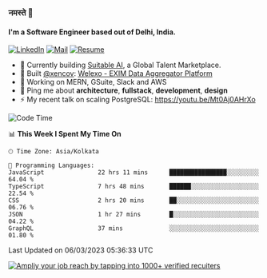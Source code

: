 ### नमस्ते 🙏

#### I'm a Software Engineer based out of Delhi, India.

[![LinkedIn](https://img.shields.io/badge/linkedin-%230077B5.svg)](https://linkedin.com/in/sambhav2612)
[![Mail](https://img.shields.io/badge/gmail-D14836)](mailto:sambhavjain2612@gmail.com)
[![Resume](https://img.shields.io/badge/resume-%23#FFFF00.svg)](https://mega.nz/file/IjA3yaoB#BFfQg1-aKva0piAd_wWs8Hf5dlnYRQ2ZkwtYwNMzBhA)

- 🏢 Currently building [Suitable AI](https://suitable.ai), a Global Talent Marketplace.
- 💅 Built [@xencov](https://github.com/xencov): [Welexo - EXIM Data Aggregator Platform](https://welexo.com)
- 🌱 Working on MERN, GSuite, Slack and AWS
- 💬 Ping me about **architecture**, **fullstack**, **development**, **design**
- ⚡️ My recent talk on scaling PostgreSQL: https://youtu.be/Mt0Aj0AHrXo

<!--START_SECTION:waka-->
![Code Time](http://img.shields.io/badge/Code%20Time-3%2C225%20hrs%2053%20mins-blue)

📊 **This Week I Spent My Time On** 

```text
🕑︎ Time Zone: Asia/Kolkata

💬 Programming Languages: 
JavaScript               22 hrs 11 mins      ████████████████░░░░░░░░░   64.04 % 
TypeScript               7 hrs 48 mins       ██████░░░░░░░░░░░░░░░░░░░   22.54 % 
CSS                      2 hrs 20 mins       ██░░░░░░░░░░░░░░░░░░░░░░░   06.76 % 
JSON                     1 hr 27 mins        █░░░░░░░░░░░░░░░░░░░░░░░░   04.22 % 
GraphQL                  37 mins             ░░░░░░░░░░░░░░░░░░░░░░░░░   01.80 % 
```


 Last Updated on 06/03/2023 05:36:33 UTC
<!--END_SECTION:waka-->

[![Ampliy your job reach by tapping into 1000+ verified recuiters](https://user-images.githubusercontent.com/19583619/212717528-45b497fd-e886-4452-90fe-93829667bd63.png)](https://app.suitable.ai/login)

